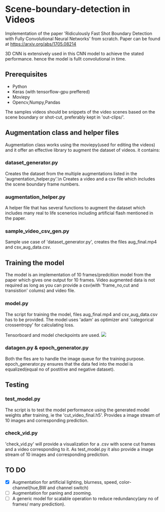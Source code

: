 # Scene-boundary-detection in Videos
Implementation of the paper 'Ridiculously Fast Shot Boundary Detection with Fully Convolutional Neural Networks' from scratch.
Paper can be found at https://arxiv.org/abs/1705.08214

3D CNN is extensively used in this CNN model to achieve the stated performance. hence the model is fullt convolutional in time.

## Prerequisites
* Python
* Keras (with tensorflow-gpu preffered)
* Moviepy
* Opencv,Numpy,Pandas

The samples videos should be snippets of the video scenes based on the scene boundary or shot-cut, preferably kept in 'out-clips/'.

## Augmentation class and helper files
  Augmentation class works using the moviepy(used for editing the videos) and it offer an effective library to augment the dataset of videos.
  it contains:
### dataset_generator.py
  Creates the dataset from the multiple augmentations listed in the 'augmentation_helper.py'.\n
  Creates a video and a csv file which includes the scene boundary frame numbers.
### augmentation_helper.py
  A helper file that has several functions to augment the dataset which includes many real to life scenerios including artificial flash mentioned in the paper.
### sample_video_csv_gen.py
  Sample use case of 'dataset_generator.py', creates the files aug_final.mp4 and csv_aug_data.csv. 

## Training the model
The model is an implementation of 10 frames/predcition model from the paper which gives one output for 10 frames.
Video augmented data is not required as long as you can provide a csv(with 'frame_no,cut and transistion' colums) and video file. 
### model.py
The script for training the model, files aug_final.mp4 and csv_aug_data.csv has to be provided. The model uses 'adam' as optimizer and 'categorical crossentropy' for calculating loss.

Tensorboard and model checkpoints are used.
![](https://github.com/abramjos/Scene-boundary-detection/blob/master/model.jpg)
### datagen.py & epoch_generator.py
Both the fles are to handle the image queue for the training purpose.
epoch_generator.py ensures that the data fed into the model is equalized(equal no of postitive and negative dataset).


## Testing
### test_model.py
  The script is to test the model performance using the generated model weights after training, ie the 'cut_video_final.h5'.
  Provides a image stream of 10 images and corresponding prediction.
### check_vid.py
  'check_vid.py' will provide a visualization for a .csv with scene cut frames and a video corresponding to it.
  As test_model.py it also provide a image stream of 10 images and corresponding prediction.


## TO DO
- [X] Augmentation for artificial lighting, blurness, speed, color-channel(hue,BW and channel switch)
- [ ] Augmentation for paning and zooming.
- [ ] A generic model for scalable operation to reduce redundancy(any no of frames/ many prediction).
